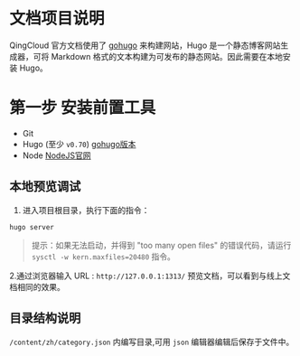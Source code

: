 # 文档项目说明

QingCloud 官方文档使用了 [gohugo](https://gohugo.io/getting-started/installing/) 来构建网站，Hugo 是一个静态博客网站生成器，可将 Markdown 格式的文本构建为可发布的静态网站。因此需要在本地安装 Hugo。

# 第一步 安装前置工具 

- Git
- Hugo (至少 `v0.70`) [gohugo版本](https://github.com/gohugoio/hugo/releases)
- Node [NodeJS官网](https://nodejs.org/zh-cn/)


## 本地预览调试

1. 进入项目根目录，执行下面的指令：

```
hugo server
```

> 提示：如果无法启动，并得到 "too many open files" 的错误代码，请运行 `sysctl -w kern.maxfiles=20480` 指令。

2.通过浏览器输入 URL :  `http://127.0.0.1:1313/` 预览文档，可以看到与线上文档相同的效果。


## 目录结构说明

`/content/zh/category.json` 内编写目录,可用 `json` 编辑器编辑后保存于文件中。
